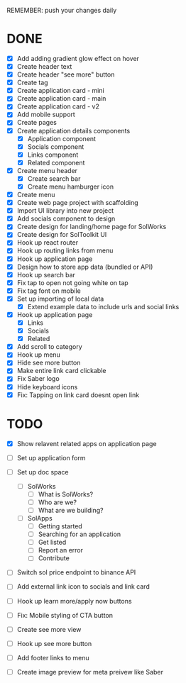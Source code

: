 REMEMBER: push your changes daily

# DONE
- [x] Add adding gradient glow effect on hover
- [x] Create header text
- [x] Create header "see more" button
- [x] Create tag
- [x] Create application card - mini
- [x] Create application card - main
- [x] Create application card - v2
- [x] Add mobile support
- [x] Create pages
- [x] Create application details components
  - [x] Application component
  - [x] Socials component
  - [x] Links component
  - [x] Related component
- [x] Create menu header
  - [x] Create search bar
  - [x] Create menu hamburger icon
- [x] Create menu
- [x] Create web page project with scaffolding
- [x] Import UI library into new project
- [x] Add socials component to design
- [x] Create design for landing/home page for SolWorks
- [x] Create design for SolToolkit UI
- [x] Hook up react router
- [x] Hook up routing links from menu
- [x] Hook up application page
- [x] Design how to store app data (bundled or API)
- [x] Hook up search bar
- [x] Fix tap to open not going white on tap
- [x] Fix tag font on mobile
- [x] Set up importing of local data
  - [x] Extend example data to include urls and social links
- [x] Hook up application page
  - [x] Links
  - [x] Socials
  - [x] Related
- [x] Add scroll to category
- [x] Hook up menu
- [x] Hide see more button
- [x] Make entire link card clickable 
- [x] Fix Saber logo
- [x] Hide keyboard icons
- [x] Fix: Tapping on link card doesnt open link

# TODO
- [x] Show relavent related apps on application page


- [ ] Set up application form 
- [ ] Set up doc space 
  - [ ] SolWorks
    - [ ] What is SolWorks?
    - [ ] Who are we?
    - [ ] What are we building?
  - [ ] SolApps
    - [ ] Getting started
    - [ ] Searching for an application
    - [ ] Get listed
    - [ ] Report an error
    - [ ] Contribute

- [ ] Switch sol price endpoint to binance API
- [ ] Add external link icon to socials and link card

- [ ] Hook up learn more/apply now buttons
- [ ] Fix: Mobile styling of CTA button

- [ ] Create see more view
- [ ] Hook up see more button
- [ ] Add footer links to menu
- [ ] Create image preview for meta preivew like Saber